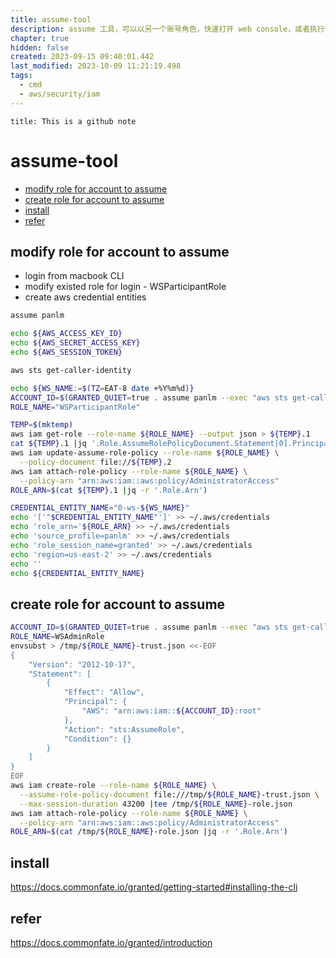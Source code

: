 ```yaml
---
title: assume-tool
description: assume 工具，可以以另一个账号角色，快速打开 web console，或者执行命令
chapter: true
hidden: false
created: 2023-09-15 09:40:01.442
last_modified: 2023-10-09 11:21:19.498
tags:
  - cmd
  - aws/security/iam
---
```


```ad-attention
title: This is a github note

```

# assume-tool

- [modify role for account to assume](#modify%20role%20for%20account%20to%20assume)
- [create role for account to assume](#create%20role%20for%20account%20to%20assume)
- [install](#install)
- [refer](#refer)


## modify role for account to assume

- login from macbook CLI
- modify existed role for login - WSParticipantRole
- create aws credential entities

```sh
assume panlm

echo ${AWS_ACCESS_KEY_ID} 
echo ${AWS_SECRET_ACCESS_KEY}
echo ${AWS_SESSION_TOKEN}

aws sts get-caller-identity

```

```sh
echo ${WS_NAME:=$(TZ=EAT-8 date +%Y%m%d)}
ACCOUNT_ID=$(GRANTED_QUIET=true . assume panlm --exec "aws sts get-caller-identity" |jq -r '.Account')
ROLE_NAME="WSParticipantRole"

TEMP=$(mktemp)
aws iam get-role --role-name ${ROLE_NAME} --output json > ${TEMP}.1
cat ${TEMP}.1 |jq '.Role.AssumeRolePolicyDocument.Statement[0].Principal.AWS += ["arn:aws:iam::'"${ACCOUNT_ID}"':root"]' |jq -r '.Role.AssumeRolePolicyDocument' |tee ${TEMP}.2
aws iam update-assume-role-policy --role-name ${ROLE_NAME} \
  --policy-document file://${TEMP}.2
aws iam attach-role-policy --role-name ${ROLE_NAME} \
  --policy-arn "arn:aws:iam::aws:policy/AdministratorAccess"
ROLE_ARN=$(cat ${TEMP}.1 |jq -r '.Role.Arn')

CREDENTIAL_ENTITY_NAME="0-ws-${WS_NAME}"
echo '['"$CREDENTIAL_ENTITY_NAME"']' >> ~/.aws/credentials
echo 'role_arn='${ROLE_ARN} >> ~/.aws/credentials
echo 'source_profile=panlm' >> ~/.aws/credentials
echo 'role_session_name=granted' >> ~/.aws/credentials
echo 'region=us-east-2' >> ~/.aws/credentials
echo ''
echo ${CREDENTIAL_ENTITY_NAME}

```


## create role for account to assume

```sh
ACCOUNT_ID=$(GRANTED_QUIET=true . assume panlm --exec "aws sts get-caller-identity" |jq -r '.Account')
ROLE_NAME=WSAdminRole
envsubst > /tmp/${ROLE_NAME}-trust.json <<-EOF
{
    "Version": "2012-10-17",
    "Statement": [
        {
            "Effect": "Allow",
            "Principal": {
                "AWS": "arn:aws:iam::${ACCOUNT_ID}:root"
            },
            "Action": "sts:AssumeRole",
            "Condition": {}
        }
    ]
}
EOF
aws iam create-role --role-name ${ROLE_NAME} \
  --assume-role-policy-document file:///tmp/${ROLE_NAME}-trust.json \
  --max-session-duration 43200 |tee /tmp/${ROLE_NAME}-role.json
aws iam attach-role-policy --role-name ${ROLE_NAME} \
  --policy-arn "arn:aws:iam::aws:policy/AdministratorAccess"
ROLE_ARN=$(cat /tmp/${ROLE_NAME}-role.json |jq -r '.Role.Arn')

```



## install
https://docs.commonfate.io/granted/getting-started#installing-the-cli

## refer
https://docs.commonfate.io/granted/introduction

